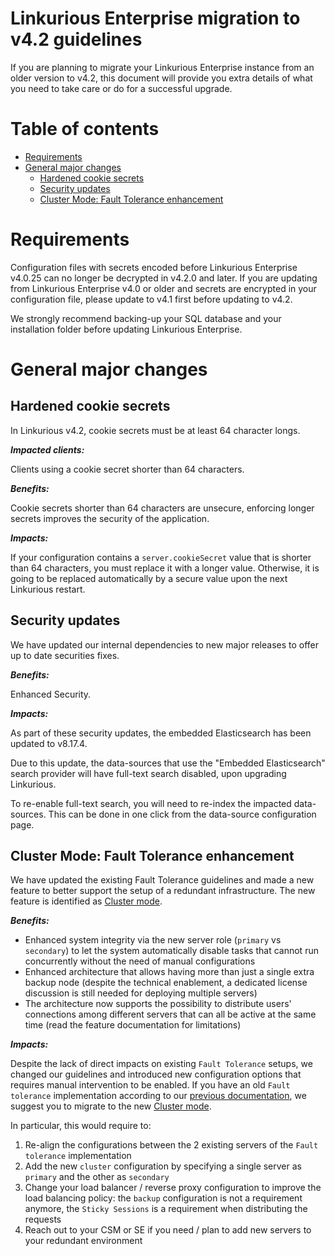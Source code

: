 <!-- omit in toc -->
# Linkurious Enterprise migration to v4.2 guidelines

If you are planning to migrate your Linkurious Enterprise instance from an older version to v4.2,
this document will provide you extra details of what you need to take care or do for a successful upgrade.

<!-- omit in toc -->
# Table of contents
- [Requirements](#requirements)
- [General major changes](#general-major-changes)
  - [Hardened cookie secrets](#hardened-cookie-secrets)
  - [Security updates](#security-updates)
  - [Cluster Mode: Fault Tolerance enhancement](#cluster-mode-fault-tolerance-enhancement)

# Requirements

Configuration files with secrets encoded before Linkurious Enterprise v4.0.25 can no longer be decrypted in v4.2.0 and later.
If you are updating from Linkurious Enterprise v4.0 or older and secrets are encrypted in your configuration file,
please update to v4.1 first before updating to v4.2.

We strongly recommend backing-up your SQL database and your installation folder before updating Linkurious Enterprise.

# General major changes

## Hardened cookie secrets

In Linkurious v4.2, cookie secrets must be at least 64 character longs.

***Impacted clients:***

Clients using a cookie secret shorter than 64 characters.

***Benefits:***

Cookie secrets shorter than 64 characters are unsecure, enforcing longer secrets improves the security of the application.

***Impacts:***

If your configuration contains a `server.cookieSecret` value that is shorter than 64 characters,
you must replace it with a longer value. Otherwise, it is going to be replaced automatically by a
secure value upon the next Linkurious restart.

## Security updates

We have updated our internal dependencies to new major releases to offer up to date securities fixes.

***Benefits:***

Enhanced Security.

***Impacts:***

As part of these security updates, the embedded Elasticsearch has been updated to v8.17.4.

Due to this update, the data-sources that use the "Embedded Elasticsearch" search provider will have
full-text search disabled, upon upgrading Linkurious.

To re-enable full-text search, you will need to re-index the impacted data-sources. This can be done
in one click from the data-source configuration page.

## Cluster Mode: Fault Tolerance enhancement

We have updated the existing Fault Tolerance guidelines and made a new feature to better support the setup of a redundant infrastructure. The new feature is identified as [Cluster mode](https://doc.linkurious.com/admin-manual/latest/cluster-mode/).

***Benefits:***

* Enhanced system integrity via the new server role (`primary` vs `secondary`) to let the system automatically disable tasks that cannot run concurrently
  without the need of manual configurations
* Enhanced architecture that allows having more than just a single extra backup node
  (despite the technical enablement, a dedicated license discussion is still needed for deploying multiple servers)
* The architecture now supports the possibility to distribute users' connections among different servers that can all be active at the same time
  (read the feature documentation for limitations)

***Impacts:***

Despite the lack of direct impacts on existing `Fault Tolerance` setups, we changed our guidelines and introduced new configuration options that requires manual intervention to be enabled.
If you have an old `Fault tolerance` implementation according to our [previous documentation](https://doc.linkurious.com/admin-manual/4.1/faq/#how-can-fault-tolerance-be-achieved-), we suggest you to migrate to the new [Cluster mode](https://doc.linkurious.com/admin-manual/latest/cluster-mode/).

In particular, this would require to:
1. Re-align the configurations between the 2 existing servers of the `Fault tolerance` implementation 
2. Add the new `cluster` configuration by specifying a single server as `primary` and the other as `secondary`
3. Change your load balancer / reverse proxy configuration to improve the load balancing policy:
   the `backup` configuration is not a requirement anymore, the `Sticky Sessions` is a requirement when distributing the requests
4. Reach out to your CSM or SE if you need / plan to add new servers to your redundant environment
